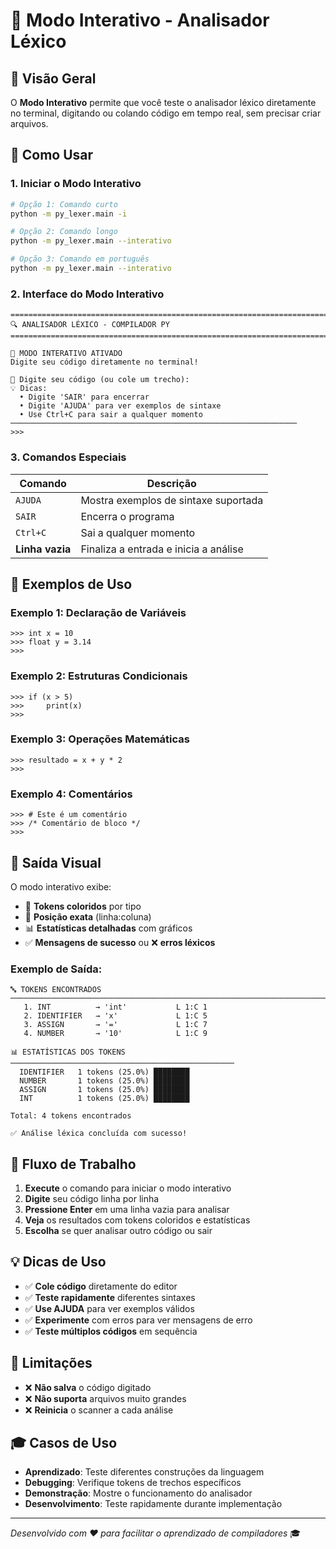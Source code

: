 # 💬 Modo Interativo - Analisador Léxico

## 🎯 Visão Geral

O **Modo Interativo** permite que você teste o analisador léxico diretamente no terminal, digitando ou colando código em tempo real, sem precisar criar arquivos.

## 🚀 Como Usar

### 1. **Iniciar o Modo Interativo**

```bash
# Opção 1: Comando curto
python -m py_lexer.main -i

# Opção 2: Comando longo
python -m py_lexer.main --interativo

# Opção 3: Comando em português
python -m py_lexer.main --interativo
```

### 2. **Interface do Modo Interativo**

```
================================================================================
🔍 ANALISADOR LÉXICO - COMPILADOR PY
================================================================================

🎯 MODO INTERATIVO ATIVADO
Digite seu código diretamente no terminal!

💬 Digite seu código (ou cole um trecho):
💡 Dicas:
  • Digite 'SAIR' para encerrar
  • Digite 'AJUDA' para ver exemplos de sintaxe
  • Use Ctrl+C para sair a qualquer momento
────────────────────────────────────────────────────────────────
>>> 
```

### 3. **Comandos Especiais**

| Comando | Descrição |
|---------|-----------|
| `AJUDA` | Mostra exemplos de sintaxe suportada |
| `SAIR` | Encerra o programa |
| `Ctrl+C` | Sai a qualquer momento |
| **Linha vazia** | Finaliza a entrada e inicia a análise |

## 📝 Exemplos de Uso

### **Exemplo 1: Declaração de Variáveis**
```
>>> int x = 10
>>> float y = 3.14
>>> 
```

### **Exemplo 2: Estruturas Condicionais**
```
>>> if (x > 5)
>>>     print(x)
>>> 
```

### **Exemplo 3: Operações Matemáticas**
```
>>> resultado = x + y * 2
>>> 
```

### **Exemplo 4: Comentários**
```
>>> # Este é um comentário
>>> /* Comentário de bloco */
>>> 
```

## 🎨 Saída Visual

O modo interativo exibe:

- 🎨 **Tokens coloridos** por tipo
- 📍 **Posição exata** (linha:coluna)
- 📊 **Estatísticas detalhadas** com gráficos
- ✅ **Mensagens de sucesso** ou ❌ **erros léxicos**

### **Exemplo de Saída:**
```
🔤 TOKENS ENCONTRADOS
────────────────────────────────────────────────────────────────────────────────
   1. INT          → 'int'           L 1:C 1
   2. IDENTIFIER   → 'x'             L 1:C 5
   3. ASSIGN       → '='             L 1:C 7
   4. NUMBER       → '10'            L 1:C 9

📊 ESTATÍSTICAS DOS TOKENS
──────────────────────────────────────────────────
  IDENTIFIER   1 tokens (25.0%) ████████
  NUMBER       1 tokens (25.0%) ████████
  ASSIGN       1 tokens (25.0%) ████████
  INT          1 tokens (25.0%) ████████

Total: 4 tokens encontrados

✅ Análise léxica concluída com sucesso!
```

## 🔄 Fluxo de Trabalho

1. **Execute** o comando para iniciar o modo interativo
2. **Digite** seu código linha por linha
3. **Pressione Enter** em uma linha vazia para analisar
4. **Veja** os resultados com tokens coloridos e estatísticas
5. **Escolha** se quer analisar outro código ou sair

## 💡 Dicas de Uso

- ✅ **Cole código** diretamente do editor
- ✅ **Teste rapidamente** diferentes sintaxes
- ✅ **Use AJUDA** para ver exemplos válidos
- ✅ **Experimente** com erros para ver mensagens de erro
- ✅ **Teste múltiplos códigos** em sequência

## 🚫 Limitações

- ❌ **Não salva** o código digitado
- ❌ **Não suporta** arquivos muito grandes
- ❌ **Reinicia** o scanner a cada análise

## 🎓 Casos de Uso

- **Aprendizado**: Teste diferentes construções da linguagem
- **Debugging**: Verifique tokens de trechos específicos
- **Demonstração**: Mostre o funcionamento do analisador
- **Desenvolvimento**: Teste rapidamente durante implementação

---

*Desenvolvido com ❤️ para facilitar o aprendizado de compiladores* 🎓
